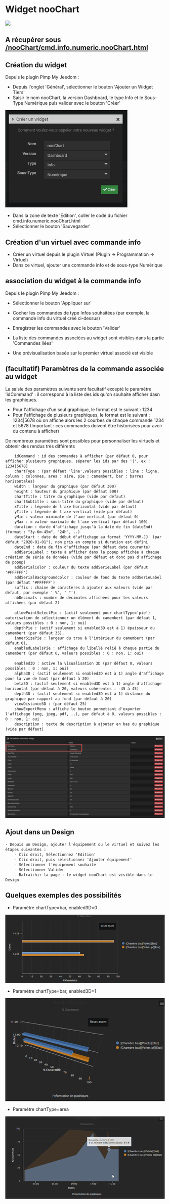 # Widget nooChart

![](doc/images/nooChart.gif)

## A récupérer sous [/nooChart/cmd.info.numeric.nooChart.html](./nooChart/cmd.info.numeric.nooChart.html)

## Création du widget

Depuis le plugin Pimp My Jeedom :

- Depuis l'onglet 'Général', sélectionner le bouton 'Ajouter un Widget Tiers'
- Saisir le nom nooChart, la version Dashboard, le type Info et le Sous-Type Numérique puis valider avec le bouton 'Créer'

![](doc/images/pimpWidgetCreation.png)

- Dans la zone de texte 'Edition', coller le code du fichier cmd.info.numeric.nooChart.html
- Sélectionner le bouton 'Sauvegarder'


## Création d'un virtuel avec commande info

- Créer un virtuel depuis le plugin Virtuel (Plugin -> Programmation -> Virtuel)
- Dans ce virtuel, ajouter une commande info et de sous-type Numérique

## association du widget à la commande info

Depuis le plugin Pimp My Jeedom :

- Sélectionner le bouton 'Appliquer sur'
- Cocher les commandes de type Infos souhaitées (par exemple, la commande info du virtuel créé ci-dessus)
- Enregistrer les commandes avec le bouton 'Valider'

- La liste des commandes associées au widget sont visibles dans la partie 'Commandes liées'
- Une prévisualisation basée sur le premier virtuel associé est visible

## (facultatif) Paramètres de la commande associée au widget

La saisie des paramètres suivants sont facultatif excepté le paramètre 'idCommand' : il correspond à la liste des ids qu'on souhaite afficher dasn les graphiques.
- Pour l'affichage d'un seul graphique, le format est le suivant : 1234
- Pour l'affichage de plusieurs graphiques, le format est le suivant : 1234|5678 où on affiche alors les 2 courbes de chaque commande 1234 et 5678 (Important : ces commandes doivent être historisées pour avoir du contenu à afficher)

De nombreux paramètres sont possibles pour personnaliser les virtuels et obtenir des rendus très différents

        idCommand : id des commandes à afficher (par défaut 0, pour afficher plusieurs graphiques, séparer les ids par des '|', ex : 1234|5678)
        chartType : (par défaut 'line',valeurs possibles : line : ligne, column : colonnes, area : aire, pie : camembert, bar : barres horizontales)
        width : largeur du graphique (par défaut 300)
        height : hauteur du graphique (par défaut 500)
        chartTitle : titre du graphique (vide par défaut)
        chartSubtitle : sous-titre du graphique (vide par défaut)
        xTitle : légende de l'axe horizontal (vide par défaut)
        yTitle : légende de l'axe vertical (vide par défaut)
        yMin : valeur minimale de l'axe vertical (par défaut 0)
        yMax : = valeur maximale de l'axe vertical (par défaut 100)
        duration : durée d'affichage jusqu'à la date de fin (dateEnd) (format : "3y-6m-45m", "24h", ..)
        dateStart : date de début d'affichage au format 'YYYY-MM-JJ' (par défaut "2020-01-01"), non pris en compte si duration est défini
        dateEnd : date de fin d'affichage (par défaut date courante)
        addSerieLabel : texte à afficher dans la popup affichée à chaque création de série de données (vide par défaut et donc pas d'affichage de popup)
        addSerialColor : couleur du texte addSerieLabel (par défaut '#FFFFFF')
        addSerialBackgroundColor : couleur de fond du texte addSerieLabel (par défaut '#FFFFFF')
        suffix : chaine de caractères à ajouter aux valeurs (vide par défaut, par exemple ' %', ' °')
        nbDecimals : nombre de décimales affichées pour les valeurs affichées (par défaut 2)

        allowPointSelectPie : (actif seulement pour chartType='pie') autorisation de sélectionner un élément du camembert (par défaut 1, valeurs possibles : 0 : non, 1: oui)
        depthPie : (actif seulement si enabled3D est à 1) épaisseur du camembert (par défaut 35),
        innerSizePie : largeur du trou à l'intérieur du camembert (par défaut 0),
        enabledLabelsPie : affichage du libellé relié à chaque partie du camembert (par défaut 0, valeurs possibles : 0 : non, 1: oui)

        enabled3D : active la visualisation 3D (par défaut 0, valeurs possibles : 0 : non, 1: oui)
        alpha3D : (actif seulement si enabled3D est à 1) angle d'affichage pour la vue de haut (par défaut à 20)
        beta3D : (actif seulement si enabled3D est à 1) angle d'affichage horizontal (par défaut à 20, valeurs cohérentes : -45 à 45)
        depth3D : (actif seulement si enabled3D est à 1) distance du graphique par rapport au fond (par défaut à 20)
        viewDistance3D : (par défaut 25)
        showExportMenu : affiche le bouton permettant d'exporter l'affichage (png, jpeg, pdf, ..), par défaut à 0, valeurs possibles : 0 : non, 1: oui
        description : texte de description à ajouter en bas du graphique (vide par défaut)
			
![](doc/images/nooChartParams.png)

## Ajout dans un Design

	- Depuis un Design, ajouter l'équipement ou le virtuel et suivez les étapes suivantes :
		- Clic droit, Sélectionnez 'Edition'
		- Clic droit, puis sélectionnez 'Ajouter équipement'
		- Sélectionner l'équipement souhaité
		- Sélectionner Valider
		- Rafraichir la page : le widget nooChart est visible dans le Design

## Quelques exemples des possibilités

- Paramètre chartType=bar, enabled3D=0

![](doc/images/nooChartBar.png)

- Paramètre chartType=bar, enabled3D=1

![](doc/images/nooChartBar3D.png)

- Paramètre chartType=area

![](doc/images/nooChartArea.png)

